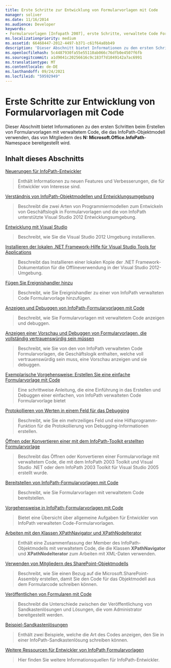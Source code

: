 ```yaml
---
title: Erste Schritte zur Entwicklung von Formularvorlagen mit Code
manager: soliver
ms.date: 11/16/2014
ms.audience: Developer
keywords:
- Formularvorlagen [Infopath 2007], erste Schritte, verwaltete Code Formularvorlagen [InfoPath 2007], erste Schritte, InfoPath 2007, erste Schritte
ms.localizationpriority: medium
ms.assetid: 66468447-2012-4497-b371-c61f64a8bb49
description: 'Dieser Abschnitt bietet Informationen zu den ersten Schritten beim Erstellen von Formularvorlagen mit verwaltetem Code, die das InfoPath-Objektmodell verwenden, das von Mitgliedern des N: Microsoft.Office.InfoPath-Namespace bereitgestellt wird.'
ms.openlocfilehash: 5c4487930fa55e55110ab066c76dfb0e4507f6fb
ms.sourcegitcommit: a1d9041c20256616c9c183f7d1049142a7ac6991
ms.translationtype: MT
ms.contentlocale: de-DE
ms.lasthandoff: 09/24/2021
ms.locfileid: "59592949"
---
```

# <a name="getting-started-developing-form-templates-with-code"></a>Erste Schritte zur Entwicklung von Formularvorlagen mit Code

Dieser Abschnitt bietet Informationen zu den ersten Schritten beim Erstellen von Formularvorlagen mit verwaltetem Code, die das InfoPath-Objektmodell verwenden, das von Mitgliedern des **N: Microsoft.Office.InfoPath**-Namespace bereitgestellt wird. 
  
## <a name="in-this-section"></a>Inhalt dieses Abschnitts

[Neuerungen für InfoPath-Entwickler](what-s-new-for-infopath-developers.md)
  
> Enthält Informationen zu neuen Features und Verbesserungen, die für Entwickler von Interesse sind.
    
[Verständnis von InfoPath-Objektmodellen und Entwicklungsumgebung](understanding-infopath-object-models-and-development-environment.md)
  
> Beschreibt die zwei Arten von Programmiermodellen zum Entwickeln von Geschäftslogik in Formularvorlagen und die von InfoPath unterstützte Visual Studio 2012 Entwicklungsumgebung.
    
[Entwicklung mit Visual Studio](how-to-develop-with-visual-studio.md)
  
> Beschreibt, wie Sie die Visual Studio 2012 Umgebung installieren.
    
[Installieren der lokalen .NET Framework-Hilfe für Visual Studio Tools for Applications ](how-to-install-net-framework-help-for-visual-studio-tools-for-applications.md)
  
> Beschreibt das Installieren einer lokalen Kopie der .NET Framework-Dokumentation für die Offlineverwendung in der Visual Studio 2012-Umgebung.
    
[Fügen Sie Ereignishandler hinzu ](how-to-add-an-event-handler.md)
  
> Beschreibt, wie Sie Ereignishandler zu einer von InfoPath verwalteten Code Formularvorlage hinzufügen. 
    
[Anzeigen und Debuggen von InfoPath-Formularvorlagen mit Code](how-to-preview-and-debug-infopath-form-templates-with-code.md)
  
> Beschreibt, wie Sie Formularvorlagen mit verwaltetem Code anzeigen und debuggen.
    
[Anzeigen einer Vorschau und Debuggen von Formularvorlagen, die vollständig vertrauenswürdig sein müssen](how-to-preview-and-debug-form-templates-that-require-full-trust.md)
  
> Beschreibt, wie Sie von den von InfoPath verwalteten Code Formularvorlagen, die Geschäftslogik enthalten, welche voll vertrauenswürdig sein muss, eine Vorschau anzeigen und sie debuggen.
    
[Exemplarische Vorgehensweise: Erstellen Sie eine einfache Formularvorlage mit Code](walkthrough-creating-a-basic-form-template-with-code.md)
  
> Eine schrittweise Anleitung, die eine Einführung in das Erstellen und Debuggen einer einfachen, von InfoPath verwalteten Code Formularvorlage bietet 
    
[Protokollieren von Werten in einem Feld für das Debugging](how-to-log-values-to-a-field-for-debugging.md)
  
> Beschreibt, wie Sie ein mehrzeiliges Feld und eine Hilfsprogramm-Funktion für die Protokollierung von Debugging-Informationen erstellen.
    
[Öffnen oder Konvertieren einer mit dem InfoPath-Toolkit erstellten Formularvorlage](how-to-open-or-convert-a-form-template-created-with-the-infopath-toolkit.md)
  
> Beschreibt das Öffnen oder Konvertieren einer Formularvorlage mit verwaltetem Code, die mit dem InfoPath 2003 Toolkit und Visual Studio .NET oder dem InfoPath 2003 Toolkit für Visual Studio 2005 erstellt wurde.
    
[Bereitstellen von InfoPath-Formularvorlagen mit Code](how-to-deploy-infopath-form-templates-with-code.md)
  
> Beschreibt, wie Sie Formularvorlagen mit verwaltetem Code bereitstellen.
    
[Vorgehensweise in InfoPath-Formularvorlagen mit Code](how-do-iin-infopath-form-templates-with-code.md)
  
> Bietet eine Übersicht über allgemeine Aufgaben für Entwickler von InfoPath verwalteten Code-Formularvorlagen.
    
[Arbeiten mit den Klassen XPathNavigator und XPathNodeIterator](how-to-work-with-the-xpathnavigator-and-xpathnodeiterator-classes.md)
  
> Enthält eine Zusammenfassung der Member des InfoPath-Objektmodells mit verwaltetem Code, die die Klassen **XPathNavigator** und **XPathNodeIterator** zum Arbeiten mit XML-Daten verwenden. 
    
[Verwenden von Mitgliedern des SharePoint-Objektmodells](how-to-use-sharepoint-object-model-members.md)
  
> Beschreibt, wie Sie einen Bezug auf die Microsoft.SharePoint-Assembly erstellen, damit Sie den Code für das Objektmodell aus dem Formularcode schreiben können.
    
[Veröffentlichen von Formularen mit Code](publishing-forms-with-code.md)
  
> Beschreibt die Unterschiede zwischen der Veröffentlichung von Sandkastenlösungen und Lösungen, die vom Administrator bereitgestellt werden.
    
[Beispiel-Sandkastenlösungen](sample-sandboxed-solutions.md)
  
> Enthält zwei Beispiele, welche die Art des Codes anzeigen, den Sie in einer InfoPath-Sandkastenlösung schreiben können.
    
[Weitere Ressourcen für Entwickler von InfoPath Formularvorlagen](additional-resources-for-infopath-form-template-developers.md)
  
> Hier finden Sie weitere Informationsquellen für InfoPath-Entwickler.
    

